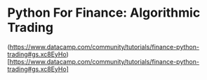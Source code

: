# Python For Finance: Algorithmic Trading

(https://www.datacamp.com/community/tutorials/finance-python-trading#gs.xc8EyHo)[https://www.datacamp.com/community/tutorials/finance-python-trading#gs.xc8EyHo]
